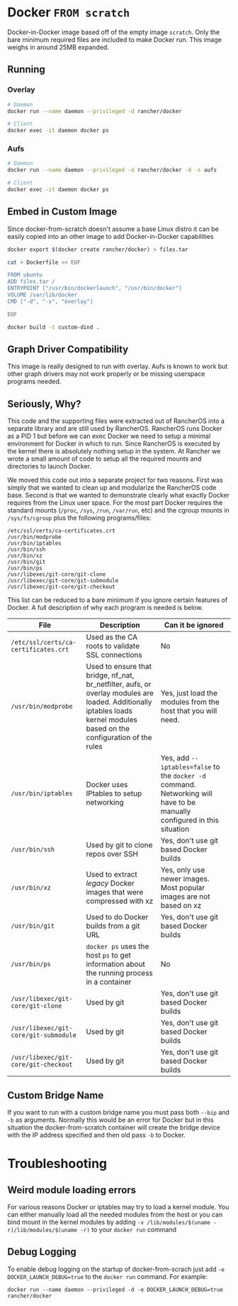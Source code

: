 # Docker `FROM scratch`

Docker-in-Docker image based off of the empty image `scratch`.  Only the bare minimum required files are included to make Docker run.  This image weighs in around 25MB expanded.

## Running

### Overlay

```bash
# Daemon
docker run --name daemon --privileged -d rancher/docker

# Client
docker exec -it daemon docker ps
```

### Aufs

```bash
# Daemon
docker run --name daemon --privileged -d rancher/docker -d -s aufs

# Client
docker exec -it daemon docker ps
```

## Embed in Custom Image

Since docker-from-scratch doesn't assume a base Linux distro it can be easily copied into an other image to add Docker-in-Docker capabilities

```bash
docker export $(docker create rancher/docker) > files.tar

cat > Dockerfile << EOF

FROM ubuntu
ADD files.tar /
ENTRYPOINT ["/usr/bin/dockerlaunch", "/usr/bin/docker"]
VOLUME /var/lib/docker
CMD ["-d", "-s", "overlay"]

EOF

docker build -t custom-dind .
```

## Graph Driver Compatibility

This image is really designed to run with overlay.  Aufs is known to work but other graph drivers may not work properly or be missing userspace programs needed.


## Seriously, Why?

This code and the supporting files were extracted out of RancherOS into a separate library and are still used by RancherOS.  RancherOS runs Docker as a PID 1 but before we can exec Docker we need to setup a minimal environment for Docker in which to run.  Since RancherOS is executed by the kernel there is absolutely nothing setup in the system.  At Rancher we wrote a small amount of code to setup all the required mounts and directories to launch Docker.

We moved this code out into a separate project for two reasons.  First was simply that we wanted to clean up and modularize the RancherOS code base.  Second is that we wanted to demonstrate clearly what exactly Docker requires from the Linux user space.  For the most part Docker requires the standard mounts (`/proc`, `/sys`, `/run`, `/var/run`, etc) and the cgroup mounts in `/sys/fs/cgroup` plus the following programs/files:


```
/etc/ssl/certs/ca-certificates.crt
/usr/bin/modprobe
/usr/bin/iptables
/usr/bin/ssh
/usr/bin/xz
/usr/bin/git
/usr/bin/ps
/usr/libexec/git-core/git-clone
/usr/libexec/git-core/git-submodule
/usr/libexec/git-core/git-checkout
```

This list can be reduced to a bare minimum if you ignore certain features of Docker.  A full description of why each program is needed is below.

File | Description | Can it be ignored
-----|-------------|------------------
`/etc/ssl/certs/ca-certificates.crt` | Used as the CA roots to validate SSL connections | No
`/usr/bin/modprobe` | Used to ensure that bridge, nf_nat, br_netfilter, aufs, or overlay modules are loaded.  Additionally iptables loads kernel modules based on the configuration of the rules | Yes, just load the modules from the host that you will need.
`/usr/bin/iptables` | Docker uses IPtables to setup networking | Yes, add `--iptables=false` to the `docker -d` command.  Networking will have to be manually configured in this situation
`/usr/bin/ssh`| Used by git to clone repos over SSH | Yes, don't use git based Docker builds
`/usr/bin/xz` | Used to extract *legacy* Docker images that were compressed with xz | Yes, only use newer images.  Most popular images are not based on xz
`/usr/bin/git` | Used to do Docker builds from a git URL | Yes, don't use git based Docker builds
`/usr/bin/ps` | `docker ps` uses the host `ps` to get information about the running process in a container | No
`/usr/libexec/git-core/git-clone`| Used by git | Yes, don't use git based Docker builds
`/usr/libexec/git-core/git-submodule`| Used by git | Yes, don't use git based Docker builds
`/usr/libexec/git-core/git-checkout`| Used by git | Yes, don't use git based Docker builds

## Custom Bridge Name

If you want to run with a custom bridge name you must pass both `--bip` and `-b` as arguments.  Normally this would be an error for Docker but in this situation the docker-from-scratch container will create the bridge device with the IP address specified and then old pass `-b` to Docker.

# Troubleshooting

## Weird module loading errors

For various reasons Docker or iptables may try to load a kernel module.  You can either manually load all the needed modules from the host or you can bind mount in the kernel modules by adding `-v /lib/modules/$(uname -r)/lib/modules/$(uname -r)` to your `docker run` command

## Debug Logging

To enable debug logging on the startup of docker-from-scrach just add `-e DOCKER_LAUNCH_DEBUG=true` to the `docker run` command.  For example:

    docker run --name daemon --privileged -d -e DOCKER_LAUNCH_DEBUG=true rancher/docker
